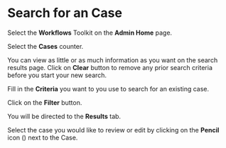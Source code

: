 # Search for an Case

Select the **Workflows** Toolkit on the **Admin Home** page.

Select the **Cases** counter.

You can view as little or as much information as you want on the search results page. Click on **Clear** button to remove any prior search criteria before you start your new search.

Fill in the **Criteria** you want to you use to search for an existing case.

Click on the **Filter** button.

You will be directed to the **Results** tab.

Select the case you would like to review or edit by clicking on the **Pencil** icon (<i class="fas fa-pencil"></i>) next to the Case.
